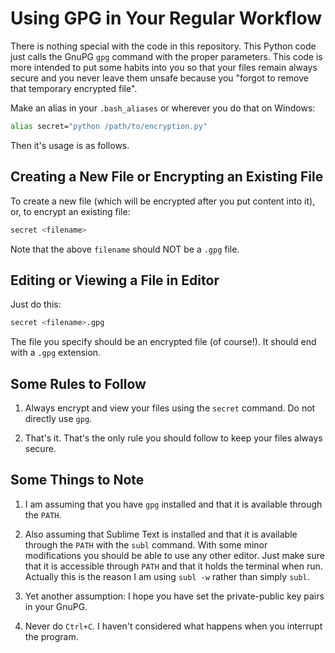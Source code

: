 # Using GPG in Your Regular Workflow

There is nothing special with the code in this repository. This Python code just calls the GnuPG `gpg` command with the proper parameters. This code is more intended to put some habits into you so that your files remain always secure and you never leave them unsafe because you "forgot to remove that temporary encrypted file".

Make an alias in your `.bash_aliases` or wherever you do that on Windows:

```bash
alias secret="python /path/to/encryption.py"
```

Then it's usage is as follows.

## Creating a New File or Encrypting an Existing File

To create a new file (which will be encrypted after you put content into it), or, to encrypt an existing file:

```bash
secret <filename>
```

Note that the above `filename` should NOT be a `.gpg` file.

## Editing or Viewing a File in Editor

Just do this:

```bash
secret <filename>.gpg
```

The file you specify should be an encrypted file (of course!). It should end with a `.gpg` extension.

## Some Rules to Follow

1. Always encrypt and view your files using the `secret` command. Do not directly use `gpg`.

2. That's it. That's the only rule you should follow to keep your files always secure.

## Some Things to Note

1. I am assuming that you have `gpg` installed and that it is available through the `PATH`.

2. Also assuming that Sublime Text is installed and that it is available through the `PATH` with the `subl` command. With some minor modifications you should be able to use any other editor. Just make sure that it is accessible through `PATH` and that it holds the terminal when run. Actually this is the reason I am using `subl -w` rather than simply `subl`.

3. Yet another assumption: I hope you have set the private-public key pairs in your GnuPG.

4. Never do `Ctrl+C`. I haven't considered what happens when you interrupt the program.
